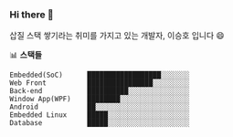 ### Hi there 👋

삽질 스택 쌓기라는 취미를 가지고 있는 개발자, 이승호 입니다 😄
<em></em>

📊 **스택들**
<!--START_SECTION:waka-->
```text
Embedded(SoC)      ██████████████████░░░░░░░   
Web Front          ████████████████░░░░░░░░░   
Back-end           ██████████░░░░░░░░░░░░░░░   
Window App(WPF)    ████████░░░░░░░░░░░░░░░░░   
Android            ██░░░░░░░░░░░░░░░░░░░░░░░   
Embedded Linux     █████░░░░░░░░░░░░░░░░░░░░   
Database           █████░░░░░░░░░░░░░░░░░░░░   
 

